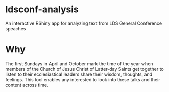 # ldsconf-analysis
An interactive RShiny app for analyzing text from LDS General Conference speaches

# Why
The first Sundays in April and October mark the time of the year when members of the Church of Jesus Christ of Latter-day Saints get together to listen to their ecclesiastical leaders share their wisdom, thoughts, and feelings. This tool enables any interested to look into these talks and their content across time.
